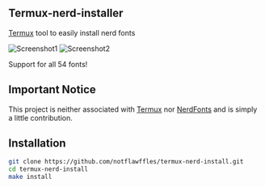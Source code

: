 ## Termux-nerd-installer
[Termux](https://github.com/termux/termux-app) tool to easily install nerd fonts

![Screenshot1](https://github.com/NotFlawffles/termux-nerd-install/blob/main/screenshots/screenshot1.jpg)
![Screenshot2](https://github.com/NotFlawffles/termux-nerd-install/blob/main/screenshots/screenshot2.jpg)

Support for all 54 fonts!

## Important Notice
This project is neither associated with [Termux](https://github.com/termux/termux-app) nor [NerdFonts](https://github.com/ryanoasis/nerd-fonts) and is simply a little contribution.

## Installation
```sh
git clone https://github.com/notflawffles/termux-nerd-install.git
cd termux-nerd-install
make install
```
